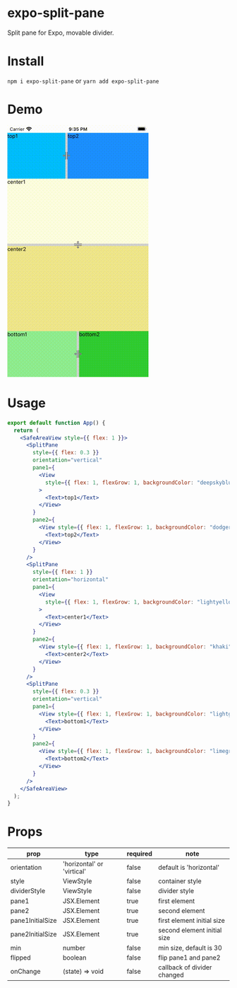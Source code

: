 # expo-split-pane

Split pane for Expo, movable divider.

# Install

`npm i expo-split-pane`
or
`yarn add expo-split-pane`

# Demo

![open](https://github.com/nikochan2k/expo-split-pane/blob/6f55d25a407c5bb53735087e790db0d0c1253afd/assets/demo.gif)

# Usage

```jsx harmony
export default function App() {
  return (
    <SafeAreaView style={{ flex: 1 }}>
      <SplitPane
        style={{ flex: 0.3 }}
        orientation="vertical"
        pane1={
          <View
            style={{ flex: 1, flexGrow: 1, backgroundColor: "deepskyblue" }}
          >
            <Text>top1</Text>
          </View>
        }
        pane2={
          <View style={{ flex: 1, flexGrow: 1, backgroundColor: "dodgerblue" }}>
            <Text>top2</Text>
          </View>
        }
      />
      <SplitPane
        style={{ flex: 1 }}
        orientation="horizontal"
        pane1={
          <View
            style={{ flex: 1, flexGrow: 1, backgroundColor: "lightyellow" }}
          >
            <Text>center1</Text>
          </View>
        }
        pane2={
          <View style={{ flex: 1, flexGrow: 1, backgroundColor: "khaki" }}>
            <Text>center2</Text>
          </View>
        }
      />
      <SplitPane
        style={{ flex: 0.3 }}
        orientation="vertical"
        pane1={
          <View style={{ flex: 1, flexGrow: 1, backgroundColor: "lightgreen" }}>
            <Text>bottom1</Text>
          </View>
        }
        pane2={
          <View style={{ flex: 1, flexGrow: 1, backgroundColor: "limegreen" }}>
            <Text>bottom2</Text>
          </View>
        }
      />
    </SafeAreaView>
  );
}
```

# Props

| prop             | type                       | required | note                        |
| ---------------- | -------------------------- | -------- | --------------------------- |
| orientation      | 'horizontal' or 'virtical' | false    | default is 'horizontal'     |
| style            | ViewStyle                  | false    | container style             |
| dividerStyle     | ViewStyle                  | false    | divider style               |
| pane1            | JSX.Element                | true     | first element               |
| pane2            | JSX.Element                | true     | second element              |
| pane1InitialSize | JSX.Element                | true     | first element initial size  |
| pane2InitialSize | JSX.Element                | true     | second element initial size |
| min              | number                     | false    | min size, default is 30     |
| flipped          | boolean                    | false    | flip pane1 and pane2        |
| onChange         | (state) => void            | false    | callback of divider changed |

